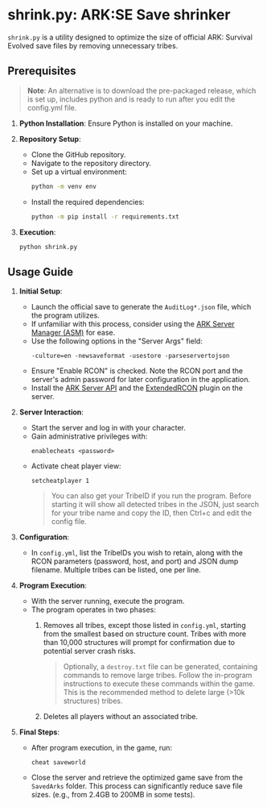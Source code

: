 # shrink.py: ARK:SE Save shrinker

`shrink.py` is a utility designed to optimize the size of official ARK: Survival Evolved save files by removing unnecessary tribes.

## Prerequisites

> **Note**: An alternative is to download the pre-packaged release, which is set up, includes python and is ready to run after you edit the config.yml file.

1. **Python Installation**: Ensure Python is installed on your machine.
2. **Repository Setup**:
   - Clone the GitHub repository.
   - Navigate to the repository directory.
   - Set up a virtual environment:
     ```bash
     python -m venv env
     ```
   - Install the required dependencies:
     ```bash
     python -m pip install -r requirements.txt
     ```

3. **Execution**:
   ```bash
   python shrink.py
   ```

## Usage Guide

1. **Initial Setup**:
   - Launch the official save to generate the `AuditLog*.json` file, which the program utilizes.
   - If unfamiliar with this process, consider using the [ARK Server Manager (ASM)](https://arkservermanager.freeforums.net/thread/5193/downloads) for ease.
   - Use the following options in the "Server Args" field:
     ```
     -culture=en -newsaveformat -usestore -parseservertojson
     ```
   - Ensure "Enable RCON" is checked. Note the RCON port and the server's admin password for later configuration in the application.
   - Install the [ARK Server API](https://gameservershub.com/forums/resources/ark-server-api.12/) and the [ExtendedRCON](https://gameservershub.com/forums/resources/extended-rcon.13/) plugin on the server.

2. **Server Interaction**:
   - Start the server and log in with your character.
   - Gain administrative privileges with:
     ```
     enablecheats <password>
     ```
   - Activate cheat player view:
     ```
     setcheatplayer 1
     ```
      > You can also get your TribeID if you run the program. Before starting it will show all detected tribes in the JSON, just search for your tribe name and copy the ID, then Ctrl+c and edit the config file.

3. **Configuration**:
   - In `config.yml`, list the TribeIDs you wish to retain, along with the RCON parameters (password, host, and port) and JSON dump filename. Multiple tribes can be listed, one per line.

4. **Program Execution**:
   - With the server running, execute the program.
   - The program operates in two phases:
     1. Removes all tribes, except those listed in `config.yml`, starting from the smallest based on structure count. Tribes with more than 10,000 structures will prompt for confirmation due to potential server crash risks.
   
        > Optionally, a `destroy.txt` file can be generated, containing commands to remove large tribes. Follow the in-program instructions to execute these commands within the game. This is the recommended method to delete large (>10k structures) tribes.
     2. Deletes all players without an associated tribe.
  

5. **Final Steps**:
   - After program execution, in the game, run:
     ```
     cheat saveworld
     ```
   - Close the server and retrieve the optimized game save from the `SavedArks` folder. This process can significantly reduce save file sizes. (e.g., from 2.4GB to 200MB in some tests).